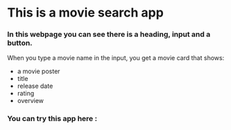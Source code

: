 # This is a movie search app

### In this webpage you can see there is a heading, input and a button.

When you type a movie name in the input, you get a movie card that shows:

- a movie poster
- title
- release date
- rating
- overview

### You can try this app here :
